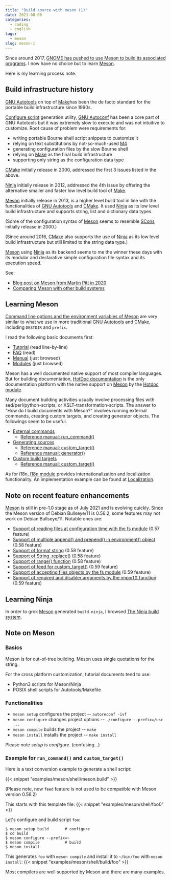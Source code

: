 ```yaml
---
title: "Build source with meson (1)"
date: 2021-08-06
categories:
  - coding
  - english
tags:
  - meson
slug: meson-1
---
```


Since around 2017,
[GNOME has pushed to use Meson to build its associated programs](https://wiki.gnome.org/Initiatives/GnomeGoals/MesonPorting).
I now have no choice but to learn
[Meson](https://mesonbuild.com/index.html).

Here is my learning process note.

## Build infrastructure history

[GNU Autotools](https://en.wikipedia.org/wiki/GNU_Autotools) on top of
[Make](https://en.wikipedia.org/wiki/Make_(software))has been the de facto
standard for the portable build infrastructure since 1990s.

[Configure script](https://en.wikipedia.org/wiki/Configure_script) generation
utility, [GNU Autoconf](https://en.wikipedia.org/wiki/Autoconf) has been a core
part of GNU Autotools but it was extremely slow to execute and was not
intuitive to customize.  Root cause of problem were requirements for:

* writing portable Bourne shell script snippets to customize it
* relying on text substitutions by not-so-much-used [M4](https://en.wikipedia.org/wiki/M4_(computer_language))
* generating configuration files by the slow Bourne shell
* relying on [Make](https://en.wikipedia.org/wiki/Make_(software)) as the final build infrastructure
* supporting only string as the configuration data type

[CMake](https://en.wikipedia.org/wiki/CMake) initially release in 2000,
addressed the first 3 issues listed in the above.

[Ninja](https://en.wikipedia.org/wiki/Ninja_(build_system)) initially release
in 2012, addressed the 4th issue by offering the alternative smaller and faster
low level build tool of [Make](https://en.wikipedia.org/wiki/Make_(software)).

[Meson](https://mesonbuild.com/index.html) initially release
in 2013, is a higher level build tool in line with the functionalities of
[GNU Autotools](https://en.wikipedia.org/wiki/GNU_Autotools) and
[CMake](https://en.wikipedia.org/wiki/CMake).  It used
[Ninja](https://en.wikipedia.org/wiki/Ninja_(build_system)) as its low level
build infrastructure and supports string, list and dictionary data types.

(Some of the configuration syntax of [Meson](https://mesonbuild.com/index.html)
seems to resemble [SCons](https://en.wikipedia.org/wiki/SCons) initially
release in 2000.)

(Since around 2016, [CMake](https://en.wikipedia.org/wiki/CMake) also supports
the use of [Ninja](https://en.wikipedia.org/wiki/Ninja_(build_system)) as its
low level build infrastructure but still limited to the string data type.)

[Meson](https://mesonbuild.com/index.html) using
[Ninja](https://en.wikipedia.org/wiki/Ninja_(build_system)) as its backend
seems to me the winner these days with its modular and declarative simple
configuration file syntax and its execution speed.

See:
* [Blog post on Meson from Martin Pitt in 2020](https://piware.de/post/2020-11-06-meson/)
* [Comparing Meson with other build systems](https://mesonbuild.com/Comparisons.html)

## Learning Meson

[Command line options and the environment variables of Meson](https://mesonbuild.com/Commands.html)
are very similar to what we use in more traditional
[GNU Autotools](https://en.wikipedia.org/wiki/GNU_Autotools) and
[CMake](https://en.wikipedia.org/wiki/CMake), including `DESTDIR` and
`prefix`.

I read the following basic documents first:
* [Tutorial](https://mesonbuild.com/Tutorial.html) (read line-by-line)
* [FAQ](https://mesonbuild.com/FAQ.html) (read)
* [Manual](https://mesonbuild.com/Manual.html) (just browsed)
* [Modules](https://mesonbuild.com/Modules.html) (just browsed)

Meson has a well documented native support of most compiler languages.  But for
building documentation,
[HotDoc documentation](https://hotdoc.github.io/)
is the only documentation platform with the native support on
[Meson](https://mesonbuild.com/index.html)
by the
[Hotdoc module](https://mesonbuild.com/Hotdoc-module.html).

Many document building activities usually involve processing files with
sed/perl/python-scripts, or XSLT-transformation-scripts.  The answer to "How do
I build documents with Meson?" involves running external commands, creating
custom targets, and creating generator objects.  The followings seem to be useful.

* [External commands](https://mesonbuild.com/External-commands.html)
    * [Reference manual: run_command()](https://mesonbuild.com/Reference-manual.html#run_command)
* [Generating sources](https://mesonbuild.com/Generating-sources.html)
    * [Reference manual: custom_target()](https://mesonbuild.com/Reference-manual.html#custom_target)
    * [Reference manual: generator()](https://mesonbuild.com/Reference-manual.html#generator)
* [Custom build targets](https://mesonbuild.com/Custom-build-targets.html)
    * [Reference manual: custom_target()](https://mesonbuild.com/Reference-manual.html#custom_target)

As for i18n,
[I18n module](https://mesonbuild.com/i18n-module.html)
provides internationalization and localization functionality.  An
implementation example can be found at
[Localization](https://mesonbuild.com/Localisation.html).

## Note on recent feature enhancements

[Meson](https://mesonbuild.com/index.html) is still in pre-1.0 stage as of July
2021 and is evolving quickly.  Since the Meson version of Debian Bullseye/11 is
0.56.2, some features may not work on Debian Bullseye/11.  Notable ones are:

* [Support of reading files at configuration time with the fs module](https://mesonbuild.com/Release-notes-for-0-57-0.html#support-for-reading-files-at-configuration-time-with-the-fs-module) (0.57 feature)
* [Support of multiple append() and prepend() in environment() object](https://mesonbuild.com/Release-notes-for-0-58-0.html#multiple-append-and-prepend-in-environment-object) (0.58 feature)
* [Support of format string](https://mesonbuild.com/Release-notes-for-0-58-0.html#introducing-format-strings-to-the-meson-language) (0.58 feature)
* [Support of String .replace()](https://mesonbuild.com/Release-notes-for-0-58-0.html#string-replace) (0.58 feature)
* [Support of range() function](https://mesonbuild.com/Release-notes-for-0-58-0.html#new-range-function) (0.58 feature)
* [Support of feed for custom_target()](https://mesonbuild.com/Release-notes-for-0-59-0.html#the-custom_target-function-now-accepts-a-feed-argument) (0.59 feature)
* [Support of accepting files objects by the fs module](https://mesonbuild.com/Release-notes-for-0-59-0.html#fs-module-now-accepts-files-objects) (0.59 feature)
* [Support of required and disabler arguments by the import() function](https://mesonbuild.com/Release-notes-for-0-59-0.html#the-import-function-gains-required-and-disabler-arguments) (0.59 feature)

## Learning Ninja

In order to grok [Meson](https://mesonbuild.com/index.html) generated
`build.ninja`, I browsed [The Ninja build system](https://ninja-build.org/manual.html).

## Note on Meson

### Basics

Meson is for out-of-tree building.
Meson uses single quotations for the string.

For the cross platform customization, tutorial documents tend to use:
* Python3 scripts for Meson/Ninja
* POSIX shell scripts for Autotools/Makefile

### Functionalities

* `meson setup` configures the project -- `autoreconf -ivf`
* `meson configure` changes project options -- `./configure --prefix=/usr ...`
* `meson compile` builds the project -- `make`
* `meson install` installs the project -- `make install`

Please note *setup* is *configure*.  (confusing...)

### Example for `run_command()` and `custom_target()`

Here is a text conversion example to generate a shell script:

{{< snippet "examples/meson/shell/meson.build" >}}

(Please note, new `feed` feature is not used to be compatible with Meson
version 0.56.2)

This starts with this template file:
{{< snippet "examples/meson/shell/foo0" >}}

Let's configure and build script `foo`:

```
$ meson setup build       # configure
$ cd build
$ meson configure --prefix=~
$ meson compile           # build
$ meson install
```
This generates `foo` with `meson compile` and install it to `~/bin/foo` with `meson install`:
{{< snippet "examples/meson/shell/build/foo" >}}

Most compilers are well supported by Meson and there are many examples.

<!-- vim: set sw=2 sts=2 ai si et tw=79 ft=markdown: -->

